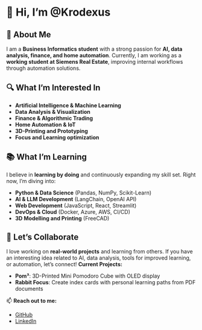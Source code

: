 # 👋 Hi, I’m **@Krodexus**

## 🚀 About Me
I am a **Business Informatics student** with a strong passion for **AI, data analysis, finance, and home automation**. Currently, I am working as a **working student at Siemens Real Estate**, improving internal workflows through automation solutions.

## 🔍 What I’m Interested In
- **Artificial Intelligence & Machine Learning**
- **Data Analysis & Visualization**
- **Finance & Algorithmic Trading**
- **Home Automation & IoT**
- **3D-Printing and Prototyping**
- **Focus and Learning optimization**

## 📚 What I’m Learning
I believe in **learning by doing** and continuously expanding my skill set. Right now, I’m diving into:
- **Python & Data Science** (Pandas, NumPy, Scikit-Learn)
- **AI & LLM Development** (LangChain, OpenAI API)
- **Web Development** (JavaScript, React, Streamlit)
- **DevOps & Cloud** (Docker, Azure, AWS, CI/CD)
- **3D Modelling and Printing** (FreeCAD)

## 🤝 Let’s Collaborate
I love working on **real-world projects** and learning from others. If you have an interesting idea related to AI, data analysis, tools for improved learning, or automation, let’s connect!
**Current Projects:**
- **Pom³**: 3D-Printed Mini Pomodoro Cube with OLED display
- **Rabbit Focus**: Create index cards with personal learning paths from PDF documents

📫 **Reach out to me:**
- [GitHub](https://github.com/Krodexus)
- [LinkedIn](https://www.linkedin.com/in/jakob-von-guradze/)
